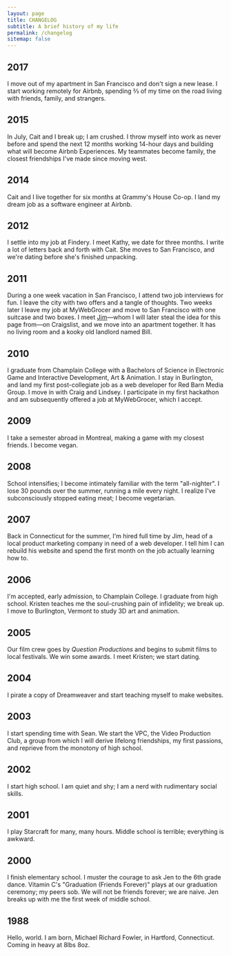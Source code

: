 ```yaml
---
layout: page
title: CHANGELOG
subtitle: A brief history of my life
permalink: /changelog
sitemap: false
---
```


## 2017

I move out of my apartment in San Francisco and don't sign a new lease. I start working remotely for Airbnb, spending ⅔ of my time on the road living with friends, family, and strangers.

## 2015

In July, Cait and I break up; I am crushed. I throw myself into work as never before and spend the next 12 months working 14-hour days and building what will become Airbnb Experiences. My teammates become family, the closest friendships I've made since moving west.

## 2014

Cait and I live together for six months at Grammy's House Co-op. I land my dream job as a software engineer at Airbnb.

## 2012

I settle into my job at Findery. I meet Kathy, we date for three months. I write a lot of letters back and forth with Cait. She moves to San Francisco, and we're dating before she's finished unpacking.

## 2011

During a one week vacation in San Francisco, I attend two job interviews for fun. I leave the city with two offers and a tangle of thoughts. Two weeks later I leave my job at MyWebGrocer and move to San Francisco with one suitcase and two boxes. I meet [Jim](http://jimwhimpey.com/)—whom I will later steal the idea for this page from—on Craigslist, and we move into an apartment together. It has no living room and a kooky old landlord named Bill.

## 2010

I graduate from Champlain College with a Bachelors of Science in Electronic Game and Interactive Development, Art & Animation. I stay in Burlington, and land my first post-collegiate job as a web developer for Red Barn Media Group. I move in with Craig and Lindsey. I participate in my first hackathon and am subsequently offered a job at MyWebGrocer, which I accept.

## 2009

I take a semester abroad in Montreal, making a game with my closest friends. I become vegan.

## 2008

School intensifies; I become intimately familiar with the term "all-nighter". I lose 30 pounds over the summer, running a mile every night. I realize I've subconsciously stopped eating meat; I become vegetarian.

## 2007

Back in Connecticut for the summer, I'm hired full time by Jim, head of a local product marketing company in need of a web developer. I tell him I can rebuild his website and spend the first month on the job actually learning how to.

## 2006

I'm accepted, early admission, to Champlain College. I graduate from high school. Kristen teaches me the soul-crushing pain of infidelity; we break up. I move to Burlington, Vermont to study 3D art and animation.

## 2005

Our film crew goes by _Question Productions_ and begins to submit films to local festivals. We win some awards. I meet Kristen; we start dating.

## 2004

I pirate a copy of Dreamweaver and start teaching myself to make websites.

## 2003

I start spending time with Sean. We start the VPC, the Video Production Club, a group from which I will derive lifelong friendships, my first passions, and reprieve from the monotony of high school.

## 2002

I start high school. I am quiet and shy; I am a nerd with rudimentary social skills.

## 2001

I play Starcraft for many, many hours. Middle school is terrible; everything is awkward.

## 2000

I finish elementary school. I muster the courage to ask Jen to the 6th grade dance. Vitamin C's "Graduation (Friends Forever)" plays at our graduation ceremony; my peers sob. We will not be friends forever; we are naive. Jen breaks up with me the first week of middle school.

## 1988

Hello, world. I am born, Michael Richard Fowler, in Hartford, Connecticut. Coming in heavy at 8lbs 8oz.
